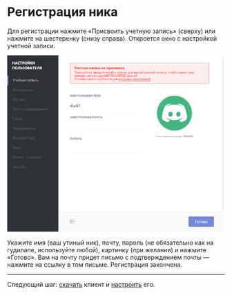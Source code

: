 # Регистрация ника

Для регистрации нажмите «Присвоить учетную запись» (сверху) или нажмите на шестеренку (снизу справа). Откроется окно с настройкой учетной записи.

![](img/register-nick.png)

Укажите имя (ваш утиный ник), почту, пароль (не обязательно как на гудилапе, используйте любой), картинку (при желании) и нажмите «Готово». Вам на почту придет письмо с подтверждением почты — нажмите на ссылку в том письме. Регистрация закончена.

---

Следующий шаг: <a href="https://discordapp.com/download" target="_blank">скачать</a> клиент и [настроить](/main/settings.md) его.